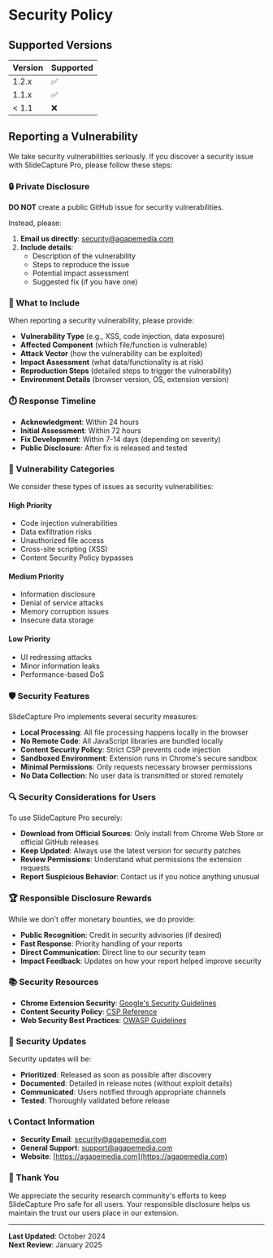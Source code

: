 # Security Policy

## Supported Versions

| Version | Supported          |
| ------- | ------------------ |
| 1.2.x   | :white_check_mark: |
| 1.1.x   | :white_check_mark: |
| < 1.1   | :x:                |

## Reporting a Vulnerability

We take security vulnerabilities seriously. If you discover a security issue with SlideCapture Pro, please follow these steps:

### 🔒 Private Disclosure

**DO NOT** create a public GitHub issue for security vulnerabilities.

Instead, please:

1. **Email us directly**: security@agapemedia.com
2. **Include details**:
   - Description of the vulnerability
   - Steps to reproduce the issue
   - Potential impact assessment
   - Suggested fix (if you have one)

### 📝 What to Include

When reporting a security vulnerability, please provide:

- **Vulnerability Type** (e.g., XSS, code injection, data exposure)
- **Affected Component** (which file/function is vulnerable)
- **Attack Vector** (how the vulnerability can be exploited)
- **Impact Assessment** (what data/functionality is at risk)
- **Reproduction Steps** (detailed steps to trigger the vulnerability)
- **Environment Details** (browser version, OS, extension version)

### ⏱️ Response Timeline

- **Acknowledgment**: Within 24 hours
- **Initial Assessment**: Within 72 hours
- **Fix Development**: Within 7-14 days (depending on severity)
- **Public Disclosure**: After fix is released and tested

### 🎯 Vulnerability Categories

We consider these types of issues as security vulnerabilities:

#### **High Priority**
- Code injection vulnerabilities
- Data exfiltration risks
- Unauthorized file access
- Cross-site scripting (XSS)
- Content Security Policy bypasses

#### **Medium Priority**
- Information disclosure
- Denial of service attacks
- Memory corruption issues
- Insecure data storage

#### **Low Priority**
- UI redressing attacks
- Minor information leaks
- Performance-based DoS

### 🛡️ Security Features

SlideCapture Pro implements several security measures:

- **Local Processing**: All file processing happens locally in the browser
- **No Remote Code**: All JavaScript libraries are bundled locally
- **Content Security Policy**: Strict CSP prevents code injection
- **Sandboxed Environment**: Extension runs in Chrome's secure sandbox
- **Minimal Permissions**: Only requests necessary browser permissions
- **No Data Collection**: No user data is transmitted or stored remotely

### 🔍 Security Considerations for Users

To use SlideCapture Pro securely:

- **Download from Official Sources**: Only install from Chrome Web Store or official GitHub releases
- **Keep Updated**: Always use the latest version for security patches
- **Review Permissions**: Understand what permissions the extension requests
- **Report Suspicious Behavior**: Contact us if you notice anything unusual

### 🏆 Responsible Disclosure Rewards

While we don't offer monetary bounties, we do provide:

- **Public Recognition**: Credit in security advisories (if desired)
- **Fast Response**: Priority handling of your reports
- **Direct Communication**: Direct line to our security team
- **Impact Feedback**: Updates on how your report helped improve security

### 📚 Security Resources

- **Chrome Extension Security**: [Google's Security Guidelines](https://developer.chrome.com/docs/extensions/mv3/security/)
- **Content Security Policy**: [CSP Reference](https://content-security-policy.com/)
- **Web Security Best Practices**: [OWASP Guidelines](https://owasp.org/www-project-web-security-testing-guide/)

### 🔄 Security Updates

Security updates will be:

- **Prioritized**: Released as soon as possible after discovery
- **Documented**: Detailed in release notes (without exploit details)
- **Communicated**: Users notified through appropriate channels
- **Tested**: Thoroughly validated before release

### 📞 Contact Information

- **Security Email**: security@agapemedia.com
- **General Support**: support@agapemedia.com
- **Website**: [https://agapemedia.com](https://agapemedia.com)

### 🙏 Thank You

We appreciate the security research community's efforts to keep SlideCapture Pro safe for all users. Your responsible disclosure helps us maintain the trust our users place in our extension.

---

**Last Updated**: October 2024  
**Next Review**: January 2025